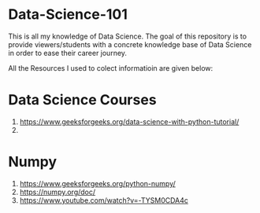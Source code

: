 # Data-Science-101
This is all my knowledge of Data Science. The goal of this repository is to provide viewers/students with a concrete knowledge base of Data Science in order to ease their career journey.

All the Resources I used to colect informatioin are given below:

# Data Science Courses 
1. https://www.geeksforgeeks.org/data-science-with-python-tutorial/
2. 

# Numpy
1. https://www.geeksforgeeks.org/python-numpy/
2. https://numpy.org/doc/
3. https://www.youtube.com/watch?v=-TYSM0CDA4c

